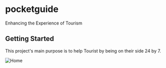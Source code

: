 # pocketguide

Enhancing the Experience of Tourism

## Getting Started

This project's main purpose is to help Tourist by being on their side 24 by 7.

![Home](homePage.png)
<!-- ![scanner](scanner.png)  -->
